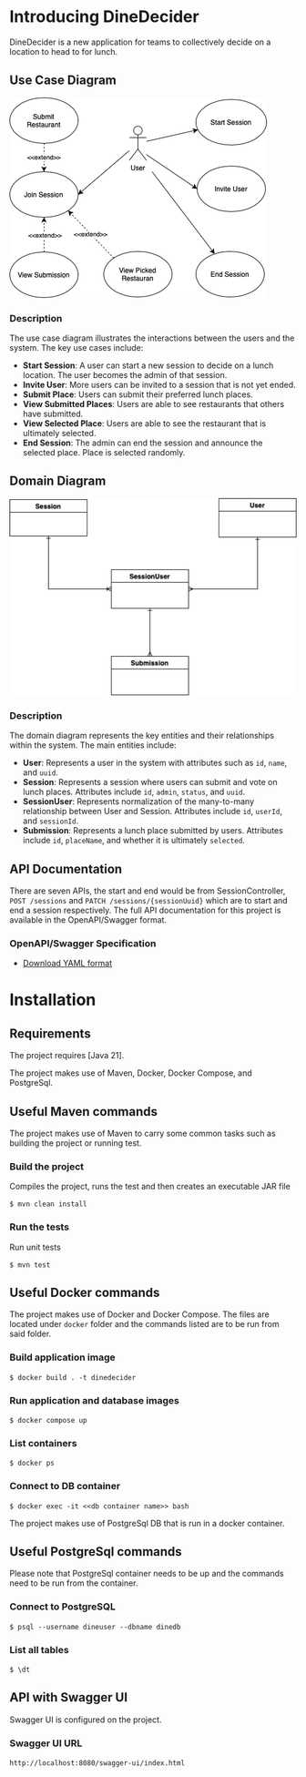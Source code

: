 # Introducing DineDecider

DineDecider is a new application for teams to collectively decide on a location to head to for lunch.

## Use Case Diagram

![Use Case Diagram](src/main/resources/static/images/use-case-diagram.png)

### Description

The use case diagram illustrates the interactions between the users and the system. The key use cases include:

- **Start Session**: A user can start a new session to decide on a lunch location. The user becomes the admin of that session.
- **Invite User**: More users can be invited to a session that is not yet ended.
- **Submit Place**: Users can submit their preferred lunch places.
- **View Submitted Places**: Users are able to see restaurants that others have submitted.
- **View Selected Place**: Users are able to see the restaurant that is ultimately selected.
- **End Session**: The admin can end the session and announce the selected place. Place is selected randomly.

## Domain Diagram

![Domain Diagram](src/main/resources/static/images/domain-diagram.png)

### Description

The domain diagram represents the key entities and their relationships within the system. The main entities include:

- **User**: Represents a user in the system with attributes such as `id`, `name`, and `uuid`.
- **Session**: Represents a session where users can submit and vote on lunch places. Attributes include `id`, `admin`, `status`, and `uuid`.
- **SessionUser**: Represents normalization of the many-to-many relationship between User and Session. Attributes include `id`, `userId`, and `sessionId`.
- **Submission**: Represents a lunch place submitted by users. Attributes include `id`, `placeName`, and whether it is ultimately `selected`.

## API Documentation

There are seven APIs, the start and end would be from SessionController,
`POST /sessions` and `PATCH /sessions/{sessionUuid}` which are to start and end a session respectively.
The full API documentation for this project is available in the OpenAPI/Swagger format.

### OpenAPI/Swagger Specification

- [Download YAML format](src/main/resources/static/docs/api-docs.yaml)


# Installation

## Requirements

The project requires [Java 21].

The project makes use of Maven, Docker, Docker Compose, and PostgreSql.

## Useful Maven commands

The project makes use of Maven to carry some common tasks such as building the project or running test.

### Build the project

Compiles the project, runs the test and then creates an executable JAR file

```console
$ mvn clean install
```

### Run the tests

Run unit tests

```console
$ mvn test
```


## Useful Docker commands

The project makes use of Docker and Docker Compose. The files are located under `docker` folder and the commands listed are to be run from said folder.

### Build application image

```console
$ docker build . -t dinedecider
```

### Run application and database images
```console
$ docker compose up
```

### List containers
```console
$ docker ps
```

### Connect to DB container

```console
$ docker exec -it <<db container name>> bash
```

The project makes use of PostgreSql DB that is run in a docker container.

## Useful PostgreSql commands

Please note that PostgreSql container needs to be up and the commands need to be run from the container.

### Connect to PostgreSQL
```console
$ psql --username dineuser --dbname dinedb
```

### List all tables
```console
$ \dt
```

## API with Swagger UI

Swagger UI is configured on the project.

### Swagger UI URL
```html
http://localhost:8080/swagger-ui/index.html
```